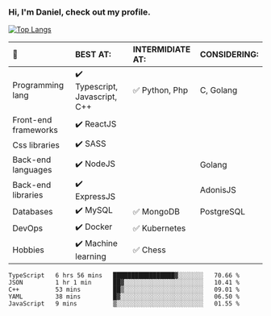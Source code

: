 ### Hi, I'm Daniel, check out my profile.
[![Top Langs](https://github-readme-stats.vercel.app/api/top-langs/?username=DanielRomeo&layout=compact)](https://github.com/anuraghazra/github-readme-stats)


:large_blue_circle: | BEST AT: | INTERMIDIATE AT: | CONSIDERING:
:------------ | :-------------| :-------------| :-------------
Programming lang | :heavy_check_mark: Typescript, Javascript, C++ | :white_check_mark: Python, Php | C, Golang
Front-end frameworks| :heavy_check_mark: ReactJS |  |
Css libraries | :heavy_check_mark:  SASS | |
Back-end languages| :heavy_check_mark: NodeJS | | Golang
Back-end libraries |:heavy_check_mark: ExpressJS| | AdonisJS
Databases | :heavy_check_mark: MySQL |  :white_check_mark: MongoDB | PostgreSQL
DevOps | :heavy_check_mark: Docker | :white_check_mark: Kubernetes
Hobbies | :heavy_check_mark: Machine learning | :white_check_mark: Chess

<!--START_SECTION:waka-->
```text
TypeScript   6 hrs 56 mins   █████████████████▓░░░░░░░   70.66 % 
JSON         1 hr 1 min      ██▓░░░░░░░░░░░░░░░░░░░░░░   10.41 % 
C++          53 mins         ██▒░░░░░░░░░░░░░░░░░░░░░░   09.01 % 
YAML         38 mins         █▓░░░░░░░░░░░░░░░░░░░░░░░   06.50 % 
JavaScript   9 mins          ▒░░░░░░░░░░░░░░░░░░░░░░░░   01.55 % 
```
<!--END_SECTION:waka-->

